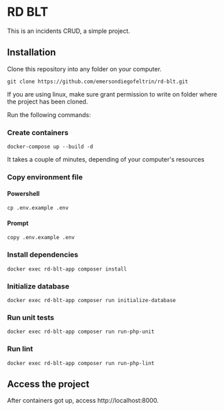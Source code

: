 # RD BLT

This is an incidents CRUD, a simple project.

## Installation

Clone this repository into any folder on your computer.

```
git clone https://github.com/emersondiegofeltrin/rd-blt.git
```
If you are using linux, make sure grant permission to write on folder where the project has been cloned.

Run the following commands:

### Create containers

```
docker-compose up --build -d
```
It takes a couple of minutes, depending of your computer's resources

### Copy environment file

#### Powershell
```
cp .env.example .env
```

#### Prompt
```
copy .env.example .env
```

### Install dependencies
```
docker exec rd-blt-app composer install
```

### Initialize database

```
docker exec rd-blt-app composer run initialize-database
```

### Run unit tests

```
docker exec rd-blt-app composer run run-php-unit
```

### Run lint

```
docker exec rd-blt-app composer run run-php-lint
```

## Access the project

After containers got up, access http://localhost:8000.

